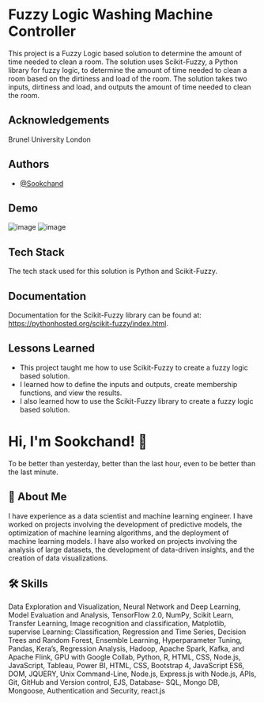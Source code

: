 
# Fuzzy Logic Washing Machine Controller
This project is a Fuzzy Logic based solution to determine the amount of time needed to clean a room. The solution uses Scikit-Fuzzy, a Python library for fuzzy logic, to determine the amount of time needed to clean a room based on the dirtiness and load of the room. The solution takes two inputs, dirtiness and load, and outputs the amount of time needed to clean the room.
## Acknowledgements
Brunel University London

## Authors

- [@Sookchand](https://github.com/Sookchand)


## Demo

![image](https://user-images.githubusercontent.com/34344439/210078713-ab579654-759e-4848-bec6-0c6482f30595.png)
![image](https://user-images.githubusercontent.com/34344439/210079053-79c465c4-b2a0-4862-92ca-f83eee1f8622.png)




## Tech Stack

The tech stack used for this solution is Python and Scikit-Fuzzy.

## Documentation
Documentation for the Scikit-Fuzzy library can be found at: https://pythonhosted.org/scikit-fuzzy/index.html.
## Lessons Learned
- This project taught me how to use Scikit-Fuzzy to create a fuzzy logic based solution. 
- I learned how to define the inputs and outputs, create membership functions, and view the results. 
- I also learned how to use the Scikit-Fuzzy library to create a fuzzy logic based solution.
# Hi, I'm Sookchand! 👋

To be better than yesterday, better than the last hour, even to be better than the last
minute.
## 🚀 About Me
I have experience as a data scientist and machine learning engineer. I have worked on
projects involving the development of predictive models, the optimization of machine
learning algorithms, and the deployment of machine learning models. I have also worked on
projects involving the analysis of large datasets, the development of data-driven insights,
and the creation of data visualizations.
## 🛠 Skills
Data Exploration and Visualization, Neural Network and Deep Learning, Model Evaluation
and Analysis, TensorFlow 2.0, NumPy, Scikit Learn, Transfer Learning, Image recognition and
classification, Matplotlib, supervise Learning: Classification, Regression and Time Series,
Decision Trees and Random Forest, Ensemble Learning, Hyperparameter Tuning, Pandas,
Kera’s, Regression Analysis, Hadoop, Apache Spark, Kafka, and Apache Flink, GPU with
Google Collab, Python, R, HTML, CSS, Node.js, JavaScript, Tableau, Power BI, HTML, CSS,
Bootstrap 4, JavaScript ES6, DOM, JQUERY, Unix Command-Line, Node.js, Express.js with Node.js,
APIs, Git, GitHub and Version control, EJS, Database- SQL, Mongo DB, Mongoose, Authentication and
Security, react.js
